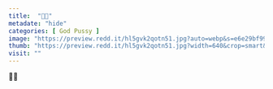 ```yaml
---
title:  "🌸🍒"
metadate: "hide"
categories: [ God Pussy ]
image: "https://preview.redd.it/hl5gvk2qotn51.jpg?auto=webp&s=e6e29bf991300e00a7482c1b256ff677dbbd56d9"
thumb: "https://preview.redd.it/hl5gvk2qotn51.jpg?width=640&crop=smart&auto=webp&s=82977a71d1da86b607acfbe3bfac098bc9d3ad9e"
visit: ""
---
```

🌸🍒
